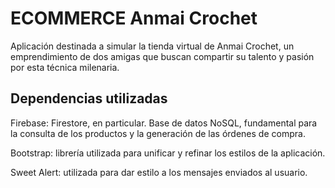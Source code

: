 # ECOMMERCE Anmai Crochet

Aplicación destinada a simular la tienda virtual de Anmai Crochet, un emprendimiento de dos amigas que buscan compartir su talento y pasión por esta técnica milenaria.

## Dependencias utilizadas

Firebase: Firestore, en particular. Base de datos NoSQL, fundamental para la consulta de los productos y la generación de las órdenes de compra.

Bootstrap: librería utilizada para unificar y refinar los estilos de la aplicación.

Sweet Alert: utilizada para dar estilo a los mensajes enviados al usuario.